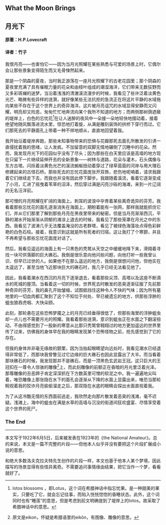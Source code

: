 ## What the Moon Brings

## 月光下

#### 原著：H.P.Lovecraft

#### 译者：竹子

我恨月亮——也害怕它——因为当月光照耀在某些熟悉与可爱的场景上时，它偶尔会让那些景象变得陌生而又毛骨悚然起来。

那是一个阴森的夏夜，当时我正游荡在一座月光照耀下的古老花园里；那个阴森的夏夜里充满了具有催眠力量的花朵和由枝叶组成的潮湿海洋，它们带来无数狂野而又多彩斑斓的迷梦。当沿着浅浅的清澈溪流漫步的时候，我看见了些许泛着淡黄色光芒、略微有些异样的涟漪，就好像某些无法抗拒的急流正在将这片平静的水域拖向某些不存在于这个世界上的奇异海洋。这片被月亮诅咒的水域显得安静而又闪耀，明亮却又险恶，匆匆忙忙地奔流向某个我所不知道的地方；而两侧那树荫遮蔽的堤岸上，白色的忘忧花[^1]在让人迷醉的夜风中一朵接一朵地轻快地摆动着，接着绝望地随风飘落进流水里，惊恐地打着旋，从满是雕刻装饰的拱桥下穿行而过。它们那死去的平静面孔上带着一种不祥地顺从，直直地回望着我。

[^1]: lotos blossoms ，即Lotus，这个词在希腊神话中指忘忧果。是一种甜美的果实，只要吃了它，就会忘记往事，而陷入恍恍惚惚的昏睡状态。此外，这个词同时也有“睡莲”的意思，但是考虑到前文明确提到了堤岸上的lotos。故采取了希腊神话中的意思。

我开始沿着堤岸奔跑，那些未知事物带来的恐惧与花瓣那死去面孔所散发的引诱一直侵扰着我的思绪，让人发疯。不加留意的双脚无情地碾倒了沉睡中的花朵。然而，我发现月光下的花园似乎没有了尽头；因为那些在白天里应该是高墙的地方现在只留下一片继续延伸开去的全新景象——树林与道路，花朵与灌木，石头偶像与东方古塔。闪烁着淡黄色光芒的溪流蜿蜒扭动着穿过了绿草茵茵的河岸与用大理石修建起来的古怪石桥。那些死去的忘忧花面庞张开双唇，悲伤地呢喃着，请求我跟着它们继续走下去，而我也并没有因此停下脚步。我跟随着溪流，看着它逐渐变成了小河，汇进了摇曳着苇草的沼泽，然后穿过满是闪亮沙砾的海滩，来到一片辽阔的无名汪洋前。

那可憎的月亮照耀在旷阔的海面上。刺耳的波浪中孕育着某些离奇诡异的芬芳。我看着那些忘忧花的面孔逐渐消失在海面上，期盼着能有一张网，那样我就能抓住它们，并从它们那里了解到那些月亮在黑夜里带来的秘密。但是当月亮渐渐西沉，平静的潮水开始渐渐从阴郁的滩涂上退去的时候，我看见了那些笼罩在月光之中的东西。我看见了波涛几乎无法覆盖淹没的古老群塔，看见了被绿色海藻妆点得色彩鲜艳的白色石柱。接着，我意识到这就是所有死者的归宿。这让我打了个寒颤，并且不再希望与那些忘忧花面庞对话了。

然后，我看见遥远的海面上有一只黑色的秃鹫从天空之中缓缓地降下来，滑翔着寻找一块可供落脚的巨大礁石。我倒是很乐意向他问些问题，向他打听一些我曾认识、但早已过世的人。如果他不在那么遥远的地方，我倒是很想问问他，但他实在太遥远了，甚至当他飞近那块巨大的礁石时，我几乎已经无法看见他了。

因此，我看着潮水在西沉的月亮下逐渐退去，看着那些尖顶、高塔以及这座不断滴水的死城的屋顶。当看着这一切的时候，世界死去时散发的恶臭逐渐征服了先前那种奇异的芬芳，我的鼻孔开始皱缩，试图抵挡住这种令人不快的气味；因为所有墓地里的一切血肉都汇聚到了这个不知位于何处、早已被遗忘的地方，供那些浮肿的蛆虫狼吞虎咽、大快朵颐。

此刻，那轮悬在这些恐怖梦魇之上的月亮已经垂得很低了，但那些海里的浮肿蛆虫却一点儿也不需要月光的照耀。我看着那些涟漪，意识到蛆虫正在水面之下翻滚扭动，不由得感觉到了一股新的寒意从比那只秃鹫曾翱翔过的地方更加遥远的世界里传了过来，仿佛我的身体早在我的眼睛发现某个恐怖怪物之前，抢先感觉到了它的存在。

但我的身体并非毫无缘故的颤栗，因为当抬起眼睛望向远处时，我看见潮水已经退得非常低了，而那块我曾瞥见过它边缘的巨大礁石也因此显露出了大半。而当看着那块礁石的时候，我发现那并不是礁石，而是一顶黑色玄武岩王冠。这只巨大的王冠扣在一尊令人惊骇的雕像[^2]上，而此刻雕像的前额正在昏暗的月光里泛着光泽。那尊雕像的丑恶蹄子肯定深深抓在下方数英里可憎的软泥之中。我一遍遍地尖叫着，唯恐雕像上那张隐在水下的面孔会逐渐从下降的水面上显露出来，唯恐当那轮睨视着我的狡诈月亮偷偷溜走之后，那双隐在水底的眼睛会探出水面直视着我。

[^2]: 原文是eikon，怀疑是希腊语里的eikōn，有图像、雕像的意思。

为了从这冷酷无情的东西面前逃走，我欣然走向那片散发着恶臭的浅滩，毫不迟疑。浅滩上，海中的蛆虫在满是水草的高墙与沉没的街道间狂欢盛宴、尽情享受着这个世界的死尸。

### The End

-----------

本文写于1922年6月5日，后来被发表在1923年的《the National Amateur》。总的来说，本文是一篇不完整的片段——但他本人似乎并没有要把这个片段扩展成小说的意思。

和绝大多数洛夫克拉夫特先生创作的片段一样，本文也基于他本人某个梦境，因此描写的场景显得有些怪异离奇。不需要追问事情缘由结果，把它当作一个梦，看看就好了。

